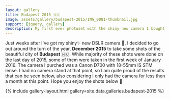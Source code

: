 ```yaml
---
layout: gallery
title: Budapest 2015 🇭🇺
image: assets/gallery/budapest-2015/IMG_0081-thumbnail.jpg
support: [jquery, gallery]
description: My first ever photoset with the shiny new camera I bought weeks back
---
```


Just weeks after I've got my shiny✨ new DSLR camera 📸, I decided to go out around the turn of the year, **December 2015** to take some shots of the beautiful city of **Budapest** 🇭🇺. While majority of these shots were done on the last day of 2015, some of them were taken in the first week of January 2016. The camera I purched was a Canon D700 with 18-55mm IS STM lense. I had no camera stand at that point, so I am quite proud of the results that can be seen below, also considering I only had the camera for less then a month at this point. Hope you enjoy the shots below 🔻

{% include gallery-layout.html gallery=site.data.galleries.budapest-2015 %}